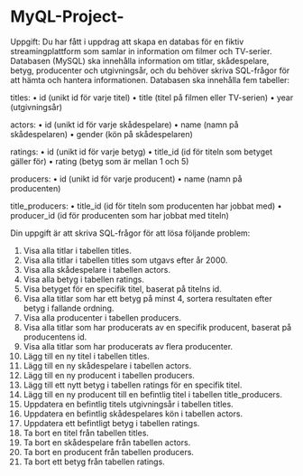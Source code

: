 # MyQL-Project-

Uppgift: Du har fått i uppdrag att skapa en databas för en fiktiv streamingplattform som samlar in information om filmer och TV-serier. Databasen (MySQL) ska innehålla information om titlar, skådespelare, betyg, producenter och utgivningsår, och du behöver skriva SQL-frågor för att hämta och hantera informationen.
Databasen ska innehålla fem tabeller:

titles:
• id (unikt id för varje titel)
• title (titel på filmen eller TV-serien)
• year (utgivningsår)

actors:
• id (unikt id för varje skådespelare)
• name (namn på skådespelaren)
• gender (kön på skådespelaren)

ratings:
• id (unikt id för varje betyg)
• title_id (id för titeln som betyget gäller för)
• rating (betyg som är mellan 1 och 5)

producers:
• id (unikt id för varje producent)
• name (namn på producenten)

title_producers:
• title_id (id för titeln som producenten har jobbat med)
• producer_id (id för producenten som har jobbat med titeln)

Din uppgift är att skriva SQL-frågor för att lösa följande problem:

1. Visa alla titlar i tabellen titles.
2. Visa alla titlar i tabellen titles som utgavs efter år 2000.
3. Visa alla skådespelare i tabellen actors.
4. Visa alla betyg i tabellen ratings.
5. Visa betyget för en specifik titel, baserat på titelns id.
6. Visa alla titlar som har ett betyg på minst 4, sortera resultaten efter betyg i fallande ordning.
7. Visa alla producenter i tabellen producers.
8. Visa alla titlar som har producerats av en specifik producent, baserat på producentens id.
9. Visa alla titlar som har producerats av flera producenter.
10. Lägg till en ny titel i tabellen titles.
11. Lägg till en ny skådespelare i tabellen actors.
12. Lägg till en ny producent i tabellen producers.
13. Lägg till ett nytt betyg i tabellen ratings för en specifik titel.
14. Lägg till en ny producent till en befintlig titel i tabellen title_producers.
15. Uppdatera en befintlig titels utgivningsår i tabellen titles.
16. Uppdatera en befintlig skådespelares kön i tabellen actors.
17. Uppdatera ett befintligt betyg i tabellen ratings.
18. Ta bort en titel från tabellen titles.
19. Ta bort en skådespelare från tabellen actors.
20. Ta bort en producent från tabellen producers.
21. Ta bort ett betyg från tabellen ratings.

